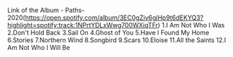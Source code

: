 Link of the Album - Paths-2020(https://open.spotify.com/album/3EC0gZiv6gjHp9t6dEKYQ3?highlight=spotify:track:1NPrtYDLxWwg700WXiqTFr)
1.I Am Not Who I Was
2.Don't Hold Back
3.Sail On
4.Ghost of You
5.Have I Found My Home
6.Stories
7.Northern Wind
8.Songbird
9.Scars
10.Eloise
11.All the Saints
12.I Am Not Who I Will Be